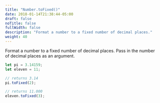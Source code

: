 ```yaml
---
title: "Number.toFixed()"
date: 2018-01-14T21:38:44-05:00
draft: false
noTitle: false
fullWidth: false
description: "Format a number to a fixed number of decimal places."
weight: 40
---
```


Format a number to a fixed number of decimal places. Pass in the number of decimal places as an argument.

```javascript
let pi = 3.14159;
let eleven = 11;

// returns 3.14
pi.toFixed(2);

// returns 11.000
eleven.toFixed(3);
```